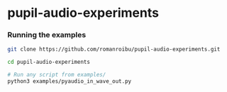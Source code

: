 # pupil-audio-experiments

### Running the examples

```bash
git clone https://github.com/romanroibu/pupil-audio-experiments.git

cd pupil-audio-experiments

# Run any script from examples/
python3 examples/pyaudio_in_wave_out.py
```
